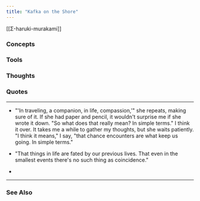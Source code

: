 ```yaml
---
title: "Kafka on the Shore"
---
```


[[Σ-haruki-murakami]]

### Concepts

### Tools

### Thoughts

### Quotes
---

- "'In traveling, a companion, in life, compassion,'" she repeats, making sure of it. If she had paper and pencil, it wouldn't surprise me if she wrote it down. "So what does that really mean? In simple terms." I think it over. It takes me a while to gather my thoughts, but she waits patiently. "I think it means," I say, "that chance encounters are what keep us going. In simple terms."

- "That things in life are fated by our previous lives. That even in the smallest events there's no such thing as coincidence."
- 

----
### See Also